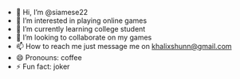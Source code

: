 - 👋 Hi, I’m @siamese22
- 👀 I’m interested in playing online games
- 🌱 I’m currently learning college student
- 💞️ I’m looking to collaborate on my games
- 📫 How to reach me just message me on khalixshunn@gmail.com
- 😄 Pronouns: coffee
- ⚡ Fun fact: joker

<!---
siamese22/siamese22 is a ✨ special ✨ repository because its `README.md` (this file) appears on your GitHub profile.
You can click the Preview link to take a look at your changes.
--->
